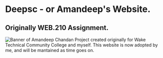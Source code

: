 # Deepsc - or Amandeep's Website.
## Originally WEB.210 Assignment.
![Banner of Amandeep Chandan](aschandan/asc/blob/deepsc/banner.png)
Project created originally for Wake Technical Community College and myself. This website is now adopted by me, and will be mantained as time goes on. 
